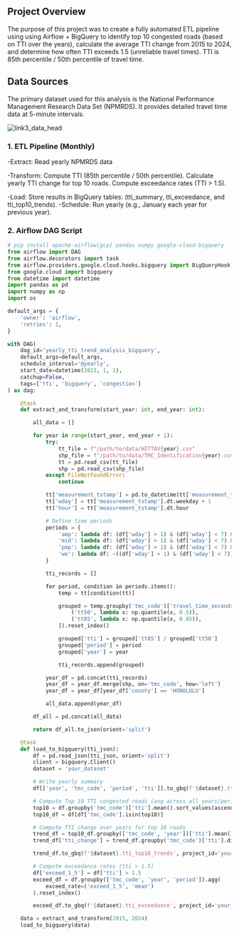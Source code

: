## Project Overview

The purpose of this project was to create a fully automated ETL pipeline using using Airflow + BigQuery to identify top 10 congested roads (based on TTI over the years), calculate the average TTI change from 2015 to 2024, and 
determine how often TTI exceeds 1.5 (unreliable travel times). TTI is 85th percentile / 50th percentile of travel time. 

## Data Sources

The primary dataset used for this analysis is the National Performance Management Research Data Set (NPMRDS). It provides detailed travel time data at 5-minute intervals. 

![link3_data_head](https://github.com/user-attachments/assets/1c8bcfc0-ee93-45cf-8836-b937906bf884)

### 1. ETL Pipeline (Monthly)
-Extract: Read yearly NPMRDS data

-Transform: 
Compute TTI (85th percentile / 50th percentile). Calculate yearly TTI change for top 10 roads. Compute exceedance rates (TTI > 1.5).

-Load: Store results in BigQuery tables: (tti_summary, tti_exceedance, and tti_top10_trends).
-Schedule: Run yearly (e.g., January each year for previous year).

### 2. Airflow DAG Script
```python
# pip install apache-airflow[gcp] pandas numpy google-cloud-bigquery
from airflow import DAG
from airflow.decorators import task
from airflow.providers.google.cloud.hooks.bigquery import BigQueryHook
from google.cloud import bigquery
from datetime import datetime
import pandas as pd
import numpy as np
import os

default_args = {
    'owner': 'airflow',
    'retries': 1,
}

with DAG(
    dag_id='yearly_tti_trend_analysis_bigquery',
    default_args=default_args,
    schedule_interval='@yearly',
    start_date=datetime(2023, 1, 1),
    catchup=False,
    tags=['tti', 'bigquery', 'congestion']
) as dag:

    @task
    def extract_and_transform(start_year: int, end_year: int):

        all_data = []

        for year in range(start_year, end_year + 1):
            try:
                tt_file = f"/path/to/data/HITTAV{year}.csv"
                shp_file = f"/path/to/data/TMC_Identification{year}.csv"
                tt = pd.read_csv(tt_file)
                shp = pd.read_csv(shp_file)
            except FileNotFoundError:
                continue

            tt['measurement_tstamp'] = pd.to_datetime(tt['measurement_tstamp'])
            tt['wday'] = tt['measurement_tstamp'].dt.weekday + 1
            tt['hour'] = tt['measurement_tstamp'].dt.hour

            # Define time periods
            periods = {
                'amp': lambda df: (df['wday'] > 1) & (df['wday'] < 7) & (df['hour'] >= 6) & (df['hour'] < 10),
                'mid': lambda df: (df['wday'] > 1) & (df['wday'] < 7) & (df['hour'] >= 10) & (df['hour'] < 16),
                'pmp': lambda df: (df['wday'] > 1) & (df['wday'] < 7) & (df['hour'] >= 16) & (df['hour'] < 20),
                'we': lambda df: ~((df['wday'] > 1) & (df['wday'] < 7)) & (df['hour'] >= 6) & (df['hour'] < 20)
            }

            tti_records = []

            for period, condition in periods.items():
                temp = tt[condition(tt)]

                grouped = temp.groupby('tmc_code')['travel_time_seconds'].agg([
                    ('tt50', lambda x: np.quantile(x, 0.5)),
                    ('tt85', lambda x: np.quantile(x, 0.85)),
                ]).reset_index()

                grouped['tti'] = grouped['tt85'] / grouped['tt50']
                grouped['period'] = period
                grouped['year'] = year

                tti_records.append(grouped)

            year_df = pd.concat(tti_records)
            year_df = year_df.merge(shp, on='tmc_code', how='left')
            year_df = year_df[year_df['county'] == 'HONOLULU']

            all_data.append(year_df)

        df_all = pd.concat(all_data)

        return df_all.to_json(orient='split')

    @task
    def load_to_bigquery(tti_json):
        df = pd.read_json(tti_json, orient='split')
        client = bigquery.Client()
        dataset = 'your_dataset'

        # Write yearly summary
        df[['year', 'tmc_code', 'period', 'tti']].to_gbq(f'{dataset}.tti_summary', project_id='your_project', if_exists='append')

        # Compute Top 10 TTI congested roads (avg across all years/periods)
        top10 = df.groupby('tmc_code')['tti'].mean().sort_values(ascending=False).head(10).index.tolist()
        top10_df = df[df['tmc_code'].isin(top10)]

        # Compute TTI change over years for top 10 roads
        trend_df = top10_df.groupby(['tmc_code', 'year'])['tti'].mean().reset_index()
        trend_df['tti_change'] = trend_df.groupby('tmc_code')['tti'].diff().fillna(0)

        trend_df.to_gbq(f'{dataset}.tti_top10_trends', project_id='your_project', if_exists='append')

        # Compute exceedance rates (tti > 1.5)
        df['exceed_1_5'] = df['tti'] > 1.5
        exceed_df = df.groupby(['tmc_code', 'year', 'period']).agg(
            exceed_rate=('exceed_1_5', 'mean')
        ).reset_index()

        exceed_df.to_gbq(f'{dataset}.tti_exceedance', project_id='your_project', if_exists='append')

    data = extract_and_transform(2015, 2024)
    load_to_bigquery(data)
```

